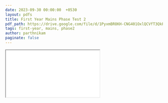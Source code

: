 ```yaml
---
date: 2023-09-30 00:00:00  +0530
layout: pdfs
title: First Year Mains Phase Test 2
pdf_path: https://drive.google.com/file/d/1PyxmBR8KH-CNG401OxlQCVfT3QkP5al5/preview?usp=drive_link
tags: first-year, mains, phase2
author: parthnikam
paginate: false
---
```


<iframe class="embed-pdf" src="{{ page.pdf_path }}#toolbar=0" seamless="seamless" scrolling="no" style="overflow:hidden"></iframe>
